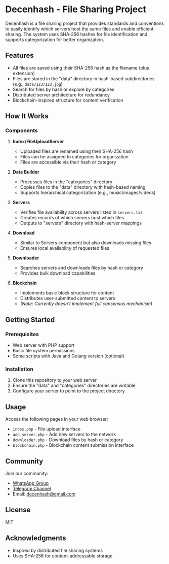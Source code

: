 # Decenhash - File Sharing Project

Decenhash is a file sharing project that provides standards and conventions to easily identify which servers host the same files and enable efficient sharing. The system uses SHA-256 hashes for file identification and supports categorization for better organization.

## Features

- All files are saved using their SHA-256 hash as the filename (plus extension)
- Files are stored in the "data" directory in hash-based subdirectories (e.g., `data/123/123.jpg`)
- Search for files by hash or explore by categories
- Distributed server architecture for redundancy
- Blockchain-inspired structure for content verification

## How It Works

### Components

1. **Index/FileUploadServer**
   - Uploaded files are renamed using their SHA-256 hash
   - Files can be assigned to categories for organization
   - Files are accessible via their hash or category

2. **Data Builder**
   - Processes files in the "categories" directory
   - Copies files to the "data" directory with hash-based naming
   - Supports hierarchical categorization (e.g., music/images/videos)

3. **Servers**
   - Verifies file availability across servers listed in `servers.txt`
   - Creates records of which servers host which files
   - Outputs to "servers" directory with hash-server mappings

4. **Download**
   - Similar to Servers component but also downloads missing files
   - Ensures local availability of requested files

5. **Downloader**
   - Searches servers and downloads files by hash or category
   - Provides bulk download capabilities

6. **Blockchain**
   - Implements basic block structure for content
   - Distributes user-submitted content to servers
   - *(Note: Currently doesn't implement full consensus mechanism)*

## Getting Started

### Prerequisites
- Web server with PHP support
- Basic file system permissions
- Some scripts with Java and Golang version (optional)

### Installation
1. Clone this repository to your web server
2. Ensure the "data" and "categories" directories are writable
3. Configure your server to point to the project directory

## Usage

Access the following pages in your web browser:
- `index.php` - File upload interface
- `add_server.php` - Add new servers to the network
- `downloader.php` - Download files by hash or category
- `blockchain.php` - Blockchain content submission interface

## Community

Join our community:
- [WhatsApp Group](https://chat.whatsapp.com/GbT2LBn2AGG1mw3vTreIWr)
- [Telegram Channel](https://t.me/decenhash)
- Email: decenhash@gmail.com

## License

MIT

## Acknowledgments

- Inspired by distributed file sharing systems
- Uses SHA-256 for content-addressable storage
